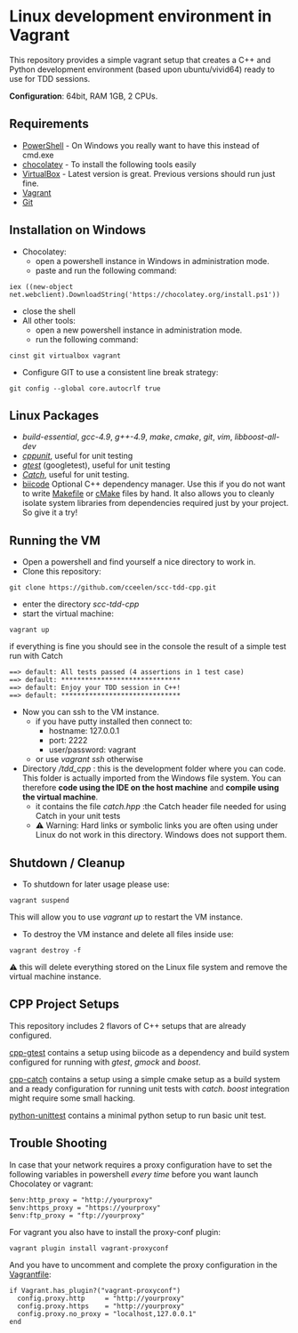 # Linux development environment in Vagrant
This repository provides a simple vagrant setup that creates a C++ and Python development environment (based upon ubuntu/vivid64) ready to use for TDD sessions.

**Configuration**: 64bit, RAM 1GB, 2 CPUs.

## Requirements
* [PowerShell](https://technet.microsoft.com/en-us/library/hh847837.aspx) - On Windows you really want to have this instead of cmd.exe
* [chocolatey](https://chocolatey.org/) - To install the following tools easily
* [VirtualBox](https://www.virtualbox.org/) - Latest version is great. Previous versions should run just fine.
* [Vagrant](https://www.vagrantup.com/downloads.html)
* [Git](https://www.git-scm.com)

## Installation on Windows
* Chocolatey:
  * open a powershell instance in Windows in administration mode.
  * paste and run the following command:
```
iex ((new-object net.webclient).DownloadString('https://chocolatey.org/install.ps1'))
```
  * close the shell
* All other tools:
  * open a new powershell instance in administration mode.
  * run the following command:
```
cinst git virtualbox vagrant
```
  * Configure GIT to use a consistent line break strategy:
```
git config --global core.autocrlf true
```

## Linux Packages
* *build-essential*, *gcc-4.9*, *g++-4.9*, *make*, *cmake*, *git*, *vim*, *libboost-all-dev*
* *[cppunit](http://sourceforge.net/projects/cppunit/)*, useful for unit testing
* *[gtest](https://github.com/google/googletest)* (googletest), useful for unit testing
* *[Catch](https://github.com/philsquared/Catch/)*, useful for unit testing.
* [biicode](https://www.biicode.com) Optional C++ dependency manager.
Use this if you do not want to write [Makefile](https://www.gnu.org/software/make/) or [cMake](https://cmake.org/) files by hand. It also allows you to cleanly isolate system libraries from dependencies required just by your project. So give it a try!

## Running the VM
* Open a powershell and find yourself a nice directory to work in.
* Clone this repository:
```
git clone https://github.com/cceelen/scc-tdd-cpp.git
```
* enter the directory *scc-tdd-cpp*
* start the virtual machine:
```
vagrant up
```
if everything is fine you should see in the console the result of a simple test run with Catch
```
==> default: All tests passed (4 assertions in 1 test case)
==> default: ******************************
==> default: Enjoy your TDD session in C++!
==> default: ******************************
```
* Now you can ssh to the VM instance.
  * if you have putty installed then connect to:
    * hostname: 127.0.0.1
    * port: 2222
    * user/password: vagrant
  * or use *vagrant ssh* otherwise
* Directory */tdd_cpp* : this is the development folder where you can code. This folder is actually imported from the Windows file system. You can therefore **code using the IDE on the host machine** and **compile using the virtual machine**.
  * it contains the file *catch.hpp* :the Catch header file needed for using Catch in your unit tests
  * :warning: Warning: Hard links or symbolic links you are often using under Linux do not work in this directory. Windows does not support them.

## Shutdown / Cleanup
* To shutdown for later usage please use:
```
vagrant suspend
```
This will allow you to use *vagrant up* to restart the VM instance.
* To destroy the VM instance and delete all files inside use:
```
vagrant destroy -f
```
:warning: this will delete everything stored on the Linux file system and remove the virtual machine instance.

## CPP Project Setups
This repository includes 2 flavors of C++ setups that are already configured.

[cpp-gtest](./cpp-gtest/README.md) contains a setup using biicode as a dependency and build system configured for running with *gtest*, *gmock* and *boost*.

[cpp-catch](./cpp-catch/README.md) contains a setup using a simple cmake setup as a build system and a ready configuration for running unit tests with *catch*. *boost* integration might require some small hacking.

[python-unittest](./python-unittest) contains a minimal python setup to run basic unit test.


## Trouble Shooting

In case that your network requires a proxy configuration have to set the following variables in powershell *every time* before you want launch Chocolatey or vagrant:
```
$env:http_proxy = "http://yourproxy"
$env:https_proxy = "https://yourproxy"
$env:ftp_proxy = "ftp://yourproxy"
```
For vagrant you also have to install the proxy-conf plugin:
```
vagrant plugin install vagrant-proxyconf
```
And you have to uncomment and complete the proxy configuration in the [Vagrantfile](./Vagrantfile@69):
```
if Vagrant.has_plugin?("vagrant-proxyconf")
  config.proxy.http     = "http://yourproxy"
  config.proxy.https    = "http://yourproxy"
  config.proxy.no_proxy = "localhost,127.0.0.1"
end
```
